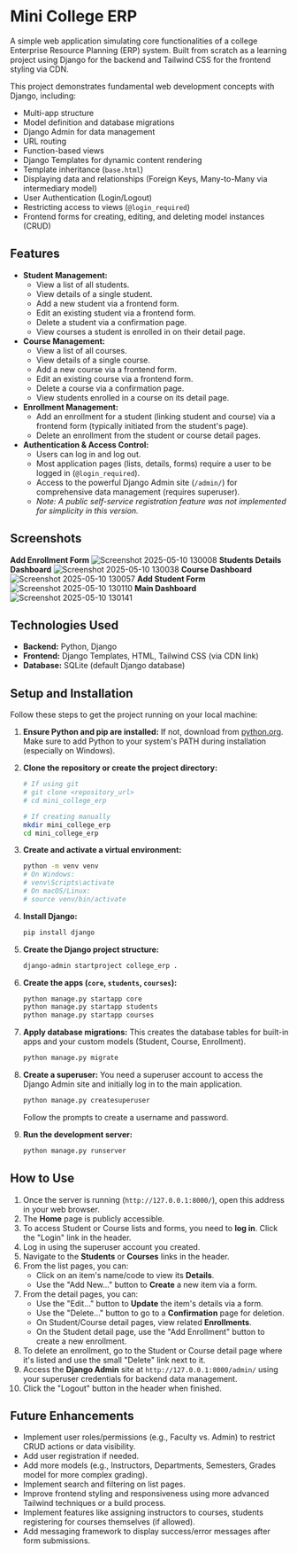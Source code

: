 
# Mini College ERP

A simple web application simulating core functionalities of a college Enterprise Resource Planning (ERP) system. Built from scratch as a learning project using Django for the backend and Tailwind CSS for the frontend styling via CDN.

This project demonstrates fundamental web development concepts with Django, including:

*   Multi-app structure
*   Model definition and database migrations
*   Django Admin for data management
*   URL routing
*   Function-based views
*   Django Templates for dynamic content rendering
*   Template inheritance (`base.html`)
*   Displaying data and relationships (Foreign Keys, Many-to-Many via intermediary model)
*   User Authentication (Login/Logout)
*   Restricting access to views (`@login_required`)
*   Frontend forms for creating, editing, and deleting model instances (CRUD)

## Features

*   **Student Management:**
    *   View a list of all students.
    *   View details of a single student.
    *   Add a new student via a frontend form.
    *   Edit an existing student via a frontend form.
    *   Delete a student via a confirmation page.
    *   View courses a student is enrolled in on their detail page.
*   **Course Management:**
    *   View a list of all courses.
    *   View details of a single course.
    *   Add a new course via a frontend form.
    *   Edit an existing course via a frontend form.
    *   Delete a course via a confirmation page.
    *   View students enrolled in a course on its detail page.
*   **Enrollment Management:**
    *   Add an enrollment for a student (linking student and course) via a frontend form (typically initiated from the student's page).
    *   Delete an enrollment from the student or course detail pages.
*   **Authentication & Access Control:**
    *   Users can log in and log out.
    *   Most application pages (lists, details, forms) require a user to be logged in (`@login_required`).
    *   Access to the powerful Django Admin site (`/admin/`) for comprehensive data management (requires superuser).
    *   *Note: A public self-service registration feature was not implemented for simplicity in this version.*


## Screenshots
**Add Enrollment Form**
![Screenshot 2025-05-10 130008](https://github.com/user-attachments/assets/3a4aeccf-2a00-4b59-9687-b5a4907f8aa2)
**Students Details Dashboard**
![Screenshot 2025-05-10 130038](https://github.com/user-attachments/assets/2718c728-bb8b-40e1-934e-0bbe69ef3b0c)
**Course Dashboard**
![Screenshot 2025-05-10 130057](https://github.com/user-attachments/assets/86e348ef-5c8a-4f50-ac99-7cae11a947e0)
**Add Student Form**
![Screenshot 2025-05-10 130110](https://github.com/user-attachments/assets/24e749bc-3e60-4925-8252-e17efeadd11b)
**Main Dashboard**
![Screenshot 2025-05-10 130141](https://github.com/user-attachments/assets/c27d6ed5-3333-4fda-ae49-5e2a697f39eb)



## Technologies Used

*   **Backend:** Python, Django
*   **Frontend:** Django Templates, HTML, Tailwind CSS (via CDN link)
*   **Database:** SQLite (default Django database)

## Setup and Installation

Follow these steps to get the project running on your local machine:

1.  **Ensure Python and pip are installed:**
    If not, download from [python.org](https://www.python.org/downloads/). Make sure to add Python to your system's PATH during installation (especially on Windows).

2.  **Clone the repository or create the project directory:**
    ```bash
    # If using git
    # git clone <repository_url>
    # cd mini_college_erp

    # If creating manually
    mkdir mini_college_erp
    cd mini_college_erp
    ```

3.  **Create and activate a virtual environment:**
    ```bash
    python -m venv venv
    # On Windows:
    # venv\Scripts\activate
    # On macOS/Linux:
    # source venv/bin/activate
    ```

4.  **Install Django:**
    ```bash
    pip install django
    ```

5.  **Create the Django project structure:**
    ```bash
    django-admin startproject college_erp .
    ```

6.  **Create the apps (`core`, `students`, `courses`):**
    ```bash
    python manage.py startapp core
    python manage.py startapp students
    python manage.py startapp courses
    ```
7.  **Apply database migrations:**
    This creates the database tables for built-in apps and your custom models (Student, Course, Enrollment).
    ```bash
    python manage.py migrate
    ```

8.  **Create a superuser:**
    You need a superuser account to access the Django Admin site and initially log in to the main application.
    ```bash
    python manage.py createsuperuser
    ```
    Follow the prompts to create a username and password.

9.  **Run the development server:**
    ```bash
    python manage.py runserver
    ```

## How to Use

1.  Once the server is running (`http://127.0.0.1:8000/`), open this address in your web browser.
2.  The **Home** page is publicly accessible.
3.  To access Student or Course lists and forms, you need to **log in**. Click the "Login" link in the header.
4.  Log in using the superuser account you created.
5.  Navigate to the **Students** or **Courses** links in the header.
6.  From the list pages, you can:
    *   Click on an item's name/code to view its **Details**.
    *   Use the "Add New..." button to **Create** a new item via a form.
7.  From the detail pages, you can:
    *   Use the "Edit..." button to **Update** the item's details via a form.
    *   Use the "Delete..." button to go to a **Confirmation** page for deletion.
    *   On Student/Course detail pages, view related **Enrollments**.
    *   On the Student detail page, use the "Add Enrollment" button to create a new enrollment.
8.  To delete an enrollment, go to the Student or Course detail page where it's listed and use the small "Delete" link next to it.
9.  Access the **Django Admin** site at `http://127.0.0.1:8000/admin/` using your superuser credentials for backend data management.
10. Click the "Logout" button in the header when finished.

## Future Enhancements

*   Implement user roles/permissions (e.g., Faculty vs. Admin) to restrict CRUD actions or data visibility.
*   Add user registration if needed.
*   Add more models (e.g., Instructors, Departments, Semesters, Grades model for more complex grading).
*   Implement search and filtering on list pages.
*   Improve frontend styling and responsiveness using more advanced Tailwind techniques or a build process.
*   Implement features like assigning instructors to courses, students registering for courses themselves (if allowed).
*   Add messaging framework to display success/error messages after form submissions.




